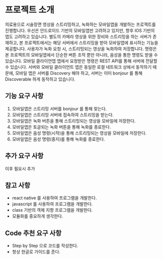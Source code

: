 # 프로젝트 소개

의료용으로 시술장면 영상을 스트리밍하고, 녹화하는 모바일앱을 개발하는 프로젝트를 진행합니다.
우선은 안드로이드 기반의 모바일앱만 고려하고 있지만, 향후 IOS 기반의 앱도 고려하고 있습니다.
별도의 카메라 영상을 위한 장비와 스트리밍을 하는 서버가 존재하고, 본 프로젝트에서는 해당 서버에서 스트리밍을 받아 모바일앱에 표시하는 기능을 제공합니다.
사용자가 녹화 요청 시, 스트리밍되는 영상을 녹화하여 저장합니다.
명령은 본 프로젝트의 모바일앱에서 단순한 버튼 조작 뿐만 아니라, 음성을 통한 명령도 받을 수 있습니다.
모바일 클라이언앱 앱에서 요청받은 명령은 REST API를 통해 서버에 전달할 수 있습니다.
서버와 모바일 클라이언트 앱은 동일한 로컬 네트워크 상에서 동작하기 때문에, 모바일 앱은 서버를 Discovery 해야 하고,
서버는 이미 bonjour 를 통해 Discoverable 하게 동작하고 있습니다.

## 기능 요구 사항

1. 모바일앱은 스트리밍 서버를 bonjour 를 통해 찾는다.
2. 모바일앱은 스트리밍 서버에 접속하여 스트리밍을 받는다.
3. 모바일앱은 녹화 버튼을 통해 스트리밍되는 영상을 모바일에 저장한다.
4. 모바일앱은 토글되는 녹화 버튼을 통해 녹화를 종료한다.
5. 모바일앱은 음성 명령(시작)을 통해 스트리밍되는 영상을 모바일에 저장한다.
6. 모바일앱은 음성 명령(중지)를 통해 녹화를 종료한다.

## 추가 요구 사항

이후 필요시 추가

## 참고 사항

- react native 를 사용하여 프로그램을 개발한다.
- javascript 를 사용하여 프로그램을 개발한다.
- class 기반의 객체 지향 프로그램을 개발한다.
- 모듈화를 중요하게 생각한다.

## Code 추천 요구 사항

- Step by Step 으로 코드를 작성한다.
- 항상 한글로 가이드를 준다.
